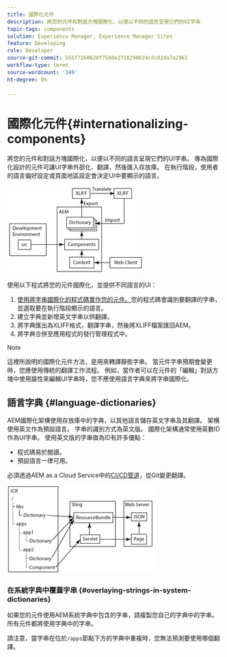 ```yaml
---
title: 國際化元件
description: 將您的元件和對話方塊國際化，以便以不同的語言呈現它們的UI字串
topic-tags: components
solution: Experience Manager, Experience Manager Sites
feature: Developing
role: Developer
source-git-commit: b55f7260628f759de2718290624cdc82da7a2961
workflow-type: tm+mt
source-wordcount: '349'
ht-degree: 0%

---
```


# 國際化元件{#internationalizing-components}

將您的元件和對話方塊國際化，以便以不同的語言呈現它們的UI字串。 專為國際化設計的元件可讓UI字串外部化、翻譯，然後匯入存放庫。 在執行階段，使用者的語言偏好設定或頁面地區設定會決定UI中要顯示的語言。

![i18n-components-1.png](/help/implementing/developing/extending/assets/i18n-comp1.png)

使用以下程式將您的元件國際化，並提供不同語言的UI：

1. [使用將字串國際化的程式碼實作您的元件。](/help/implementing/developing/extending/i18n/dev.md)您的程式碼會識別要翻譯的字串，並選取要在執行階段顯示的語言。
1. 建立字典並新增英文字串以供翻譯。
1. 將字典匯出為XLIFF格式，翻譯字串，然後將XLIFF檔案匯回AEM。
1. 將字典合併至應用程式的發行管理程式中。

>[!NOTE]
>
>這裡所說明的國際化元件方法，是用來轉譯靜態字串。 當元件字串預期會變更時，您應使用傳統的翻譯工作流程。 例如，當作者可以在元件的「編輯」對話方塊中使用屬性來編輯UI字串時，您不應使用語言字典來將字串國際化。

## 語言字典 {#language-dictionaries}

AEM國際化架構使用存放庫中的字典，以其他語言儲存英文字串及其翻譯。 架構使用英文作為預設語言。 字串的識別方式為英文版。 國際化架構通常使用英數ID作為UI字串。 使用英文版的字串做為ID有許多優點：

* 程式碼易於閱讀。
* 預設語言一律可用。

必須透過AEM as a Cloud Service中的[CI/CD管道](/help/implementing/cloud-manager/configuring-pipelines/introduction-ci-cd-pipelines.md)，從Git變更翻譯。

![i18n-components-2](/help/implementing/developing/extending/assets/i18n-comp2.png)


### 在系統字典中覆蓋字串 {#overlaying-strings-in-system-dictionaries}

如果您的元件使用AEM系統字典中包含的字串，請複製您自己的字典中的字串。 所有元件都將使用字典中的字串。

請注意，當字串在位於`/apps`節點下方的字典中重複時，您無法預測要使用哪個翻譯。
